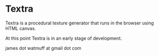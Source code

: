 # Textra

Textra is a procedural texture generator that runs in the browser using HTML canvas.

At this point Textra is in an early stage of development.

james dot watmuff at gmail dot com
